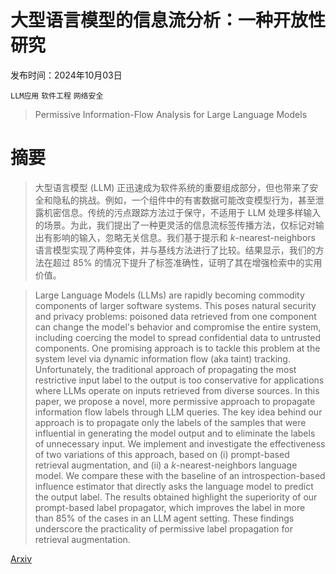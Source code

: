 # 大型语言模型的信息流分析：一种开放性研究

发布时间：2024年10月03日

`LLM应用` `软件工程` `网络安全`

> Permissive Information-Flow Analysis for Large Language Models

# 摘要

> 大型语言模型 (LLM) 正迅速成为软件系统的重要组成部分，但也带来了安全和隐私的挑战。例如，一个组件中的有害数据可能改变模型行为，甚至泄露机密信息。传统的污点跟踪方法过于保守，不适用于 LLM 处理多样输入的场景。为此，我们提出了一种更灵活的信息流标签传播方法，仅标记对输出有影响的输入，忽略无关信息。我们基于提示和 $k$-nearest-neighbors 语言模型实现了两种变体，并与基线方法进行了比较。结果显示，我们的方法在超过 85% 的情况下提升了标签准确性，证明了其在增强检索中的实用价值。

> Large Language Models (LLMs) are rapidly becoming commodity components of larger software systems. This poses natural security and privacy problems: poisoned data retrieved from one component can change the model's behavior and compromise the entire system, including coercing the model to spread confidential data to untrusted components. One promising approach is to tackle this problem at the system level via dynamic information flow (aka taint) tracking. Unfortunately, the traditional approach of propagating the most restrictive input label to the output is too conservative for applications where LLMs operate on inputs retrieved from diverse sources. In this paper, we propose a novel, more permissive approach to propagate information flow labels through LLM queries. The key idea behind our approach is to propagate only the labels of the samples that were influential in generating the model output and to eliminate the labels of unnecessary input. We implement and investigate the effectiveness of two variations of this approach, based on (i) prompt-based retrieval augmentation, and (ii) a $k$-nearest-neighbors language model. We compare these with the baseline of an introspection-based influence estimator that directly asks the language model to predict the output label. The results obtained highlight the superiority of our prompt-based label propagator, which improves the label in more than 85% of the cases in an LLM agent setting. These findings underscore the practicality of permissive label propagation for retrieval augmentation.

[Arxiv](https://arxiv.org/abs/2410.03055)